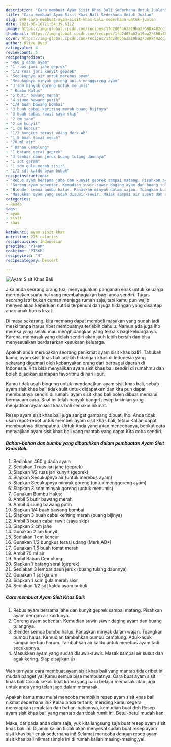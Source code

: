 ```yaml
---
description: "Cara membuat Ayam Sisit Khas Bali Sederhana Untuk Jualan"
title: "Cara membuat Ayam Sisit Khas Bali Sederhana Untuk Jualan"
slug: 840-cara-membuat-ayam-sisit-khas-bali-sederhana-untuk-jualan
date: 2021-06-16T21:54:39.611Z
image: https://img-global.cpcdn.com/recipes/1fd2d05a62a19ba2/680x482cq70/ayam-sisit-khas-bali-foto-resep-utama.jpg
thumbnail: https://img-global.cpcdn.com/recipes/1fd2d05a62a19ba2/680x482cq70/ayam-sisit-khas-bali-foto-resep-utama.jpg
cover: https://img-global.cpcdn.com/recipes/1fd2d05a62a19ba2/680x482cq70/ayam-sisit-khas-bali-foto-resep-utama.jpg
author: Olive Byrd
ratingvalue: 4
reviewcount: 5
recipeingredient:
- "460 g dada ayam"
- "1 ruas jari jahe geprek"
- "1/2 ruas jari kunyit geprek"
- "Secukupnya air untuk merebus ayam"
- "Secukupnya minyak goreng untuk menggoreng ayam"
- "3 sdm minyak goreng untuk menumis"
- " Bumbu Halus"
- "5 butir bawang merah"
- "4 siung bawang putih"
- "1/4 buah bawang bombai"
- "3 buah cabai keriting merah buang bijinya"
- "3 buah cabai rawit saya skip"
- "2 cm jahe"
- "2 cm kunyit"
- "1 cm kencur"
- "1/2 bungkus terasi udang Merk AB"
- "1,5 buah tomat merah"
- "70 ml air"
- " Bahan Cemplung"
- "1 batang serai geprek"
- "3 lembar daun jeruk buang tulang daunnya"
- "1 sdt garam"
- "1 sdm gula merah sisir"
- "1/2 sdt kaldu ayam bubuk"
recipeinstructions:
- "Rebus ayam bersama jahe dan kunyit geprek sampai matang. Pisahkan ayam dengan air kaldunya."
- "Goreng ayam sebentar. Kemudian suwir-suwir daging ayam dan buang tulangnya."
- "Blender semua bumbu halus. Panaskan minyak dalam wajan. Tuangkan bumbu halus. Kemudian tambahkan bumbu cemplung. Aduk-aduk sampai berbau harum. Tambahkan air kaldu untuk merebus ayam tadi secukupnya."
- "Masukkan ayam yang sudah disuwir-suwir. Masak sampai air susut dan agak kering. Siap disajikan 👍"
categories:
- Resep
tags:
- ayam
- sisit
- khas

katakunci: ayam sisit khas 
nutrition: 275 calories
recipecuisine: Indonesian
preptime: "PT40M"
cooktime: "PT36M"
recipeyield: "4"
recipecategory: Dessert

---
```



![Ayam Sisit Khas Bali](https://img-global.cpcdn.com/recipes/1fd2d05a62a19ba2/680x482cq70/ayam-sisit-khas-bali-foto-resep-utama.jpg)

Jika anda seorang orang tua, menyuguhkan panganan enak untuk keluarga merupakan suatu hal yang membahagiakan bagi anda sendiri. Tugas seorang istri bukan cuman menjaga rumah saja, tapi kamu pun wajib menyediakan keperluan nutrisi terpenuhi dan juga hidangan yang disantap anak-anak harus lezat.

Di masa  sekarang, kita memang dapat membeli masakan yang sudah jadi meski tanpa harus ribet membuatnya terlebih dahulu. Namun ada juga lho mereka yang selalu mau menghidangkan yang terbaik bagi keluarganya. Karena, memasak yang diolah sendiri akan jauh lebih bersih dan bisa menyesuaikan berdasarkan kesukaan keluarga. 



Apakah anda merupakan seorang penikmat ayam sisit khas bali?. Tahukah kamu, ayam sisit khas bali adalah hidangan khas di Indonesia yang sekarang digemari oleh kebanyakan orang dari berbagai daerah di Indonesia. Kita bisa menyajikan ayam sisit khas bali sendiri di rumahmu dan boleh dijadikan santapan favoritmu di hari libur.

Kamu tidak usah bingung untuk mendapatkan ayam sisit khas bali, sebab ayam sisit khas bali tidak sulit untuk didapatkan dan kita pun dapat membuatnya sendiri di rumah. ayam sisit khas bali boleh dibuat memalui bermacam cara. Saat ini telah banyak banget resep kekinian yang menjadikan ayam sisit khas bali semakin nikmat.

Resep ayam sisit khas bali juga sangat gampang dibuat, lho. Anda tidak usah repot-repot untuk membeli ayam sisit khas bali, tetapi Kalian dapat membuatnya ditempatmu. Untuk Anda yang akan mencobanya, berikut cara menyajikan ayam sisit khas bali yang mantab yang dapat Kita coba sendiri.

<!--inarticleads1-->

##### Bahan-bahan dan bumbu yang dibutuhkan dalam pembuatan Ayam Sisit Khas Bali:

1. Sediakan 460 g dada ayam
1. Sediakan 1 ruas jari jahe (geprek)
1. Siapkan 1/2 ruas jari kunyit (geprek)
1. Siapkan Secukupnya air (untuk merebus ayam)
1. Siapkan Secukupnya minyak goreng (untuk menggoreng ayam)
1. Siapkan 3 sdm minyak goreng (untuk menumis)
1. Gunakan  Bumbu Halus:
1. Ambil 5 butir bawang merah
1. Ambil 4 siung bawang putih
1. Siapkan 1/4 buah bawang bombai
1. Siapkan 3 buah cabai keriting merah (buang bijinya)
1. Ambil 3 buah cabai rawit (saya skip)
1. Siapkan 2 cm jahe
1. Gunakan 2 cm kunyit
1. Sediakan 1 cm kencur
1. Gunakan 1/2 bungkus terasi udang (Merk AB*)
1. Gunakan 1,5 buah tomat merah
1. Ambil 70 ml air
1. Ambil  Bahan Cemplung:
1. Siapkan 1 batang serai (geprek)
1. Sediakan 3 lembar daun jeruk (buang tulang daunnya)
1. Gunakan 1 sdt garam
1. Siapkan 1 sdm gula merah sisir
1. Sediakan 1/2 sdt kaldu ayam bubuk




<!--inarticleads2-->

##### Cara membuat Ayam Sisit Khas Bali:

1. Rebus ayam bersama jahe dan kunyit geprek sampai matang. Pisahkan ayam dengan air kaldunya.
1. Goreng ayam sebentar. Kemudian suwir-suwir daging ayam dan buang tulangnya.
1. Blender semua bumbu halus. Panaskan minyak dalam wajan. Tuangkan bumbu halus. Kemudian tambahkan bumbu cemplung. Aduk-aduk sampai berbau harum. Tambahkan air kaldu untuk merebus ayam tadi secukupnya.
1. Masukkan ayam yang sudah disuwir-suwir. Masak sampai air susut dan agak kering. Siap disajikan 👍




Wah ternyata cara membuat ayam sisit khas bali yang mantab tidak ribet ini mudah banget ya! Kamu semua bisa membuatnya. Cara buat ayam sisit khas bali Cocok sekali buat kamu yang baru belajar memasak atau juga untuk anda yang telah jago dalam memasak.

Apakah kamu mau mulai mencoba membikin resep ayam sisit khas bali nikmat sederhana ini? Kalau anda tertarik, mending kamu segera menyiapkan peralatan dan bahan-bahannya, kemudian buat deh Resep ayam sisit khas bali yang mantab dan tidak rumit ini. Betul-betul mudah kan. 

Maka, daripada anda diam saja, yuk kita langsung saja buat resep ayam sisit khas bali ini. Dijamin kalian tiidak akan menyesal sudah buat resep ayam sisit khas bali enak sederhana ini! Selamat mencoba dengan resep ayam sisit khas bali nikmat simple ini di rumah kalian masing-masing,ya!.

